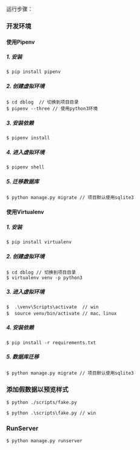 运行步骤：

### 开发环境
#### 使用Pipenv
##### 1. 安装
```
$ pip install pipenv
```

##### 2. 创建虚拟环境
```
$ cd dblog  // 切换到项目目录
$ pipenv --three // 使用python3环境
```

##### 3. 安装依赖
```
$ pipenv install
```

##### 4. 进入虚拟环境
```
$ pipenv shell
```

##### 5. 迁移数据库
```
$ python manage.py migrate // 项目默认使用sqlite3
```

#### 使用Virtualenv
##### 1. 安装
```
$ pip install virtualenv
```

##### 2. 创建虚拟环境
```
$ cd dblog // 切换到项目目录
$ virtualenv venv -p python3
```

##### 3. 进入虚拟环境
```
$  .\venv\Scripts\activate  // win
$  source venv/bin/activate // mac、linux
```

##### 4. 安装依赖
```
$ pip install -r requirements.txt
```

##### 5. 数据库迁移
```
$ python manage.py migrate // 项目默认使用sqlite3
```

### 添加假数据以预览样式
```
$ python ./scripts/fake.py 

$ python .\scripts\fake.py // win
```

### RunServer
```
$ python manage.py runserver
```
